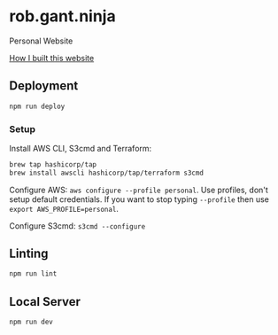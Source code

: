 # rob.gant.ninja

Personal Website

[How I built this website](https://rob.gant.ninja/ninja-site/)

## Deployment

```sh
npm run deploy
```

### Setup

Install AWS CLI, S3cmd and Terraform:

```sh
brew tap hashicorp/tap
brew install awscli hashicorp/tap/terraform s3cmd
```

Configure AWS: `aws configure --profile personal`. Use profiles, don't setup default
credentials. If you want to stop typing `--profile` then use `export AWS_PROFILE=personal`.

Configure S3cmd: `s3cmd --configure`

## Linting

```sh
npm run lint
```

## Local Server

```sh
npm run dev
```
